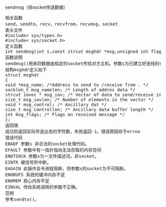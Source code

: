 sendmsg（经socket传送数据）
<pre>相关函数
send，sendto，recv，recvfrom，recvmsg，socket
表头文件
#include< sys/types.h>
#include< sys/socket.h>
定义函数
int sendmsg(int s,const strcut msghdr *msg,unsigned int flags);
函数说明
sendmsg()用来将数据由指定的socket传给对方主机。参数s为已建立好连线的socket，如果利用UDP协议则不需经过连线操作。参数msg 指向欲连线的数据结构内容，参数flags一般默认为0，详细描述请参考send()。
结构msghdr定义如下
struct msghdr
{
void *msg_name; /*Address to send to /receive from . */
socklen_t msg_namelen; /* Length of addres data */
strcut iovec * msg_iov; /* Vector of data to send/receive into */
size_t msg_iovlen; /* Number of elements in the vector */
void * msg_control; /* Ancillary dat */
size_t msg_controllen; /* Ancillary data buffer length */
int msg_flags; /* Flags on received message */
};
返回值
成功则返回实际传送出去的字符数，失败返回-1，错误原因存于errno
错误代码
EBADF 参数s 非合法的socket处理代码。
EFAULT 参数中有一指针指向无法存取的内存空间
ENOTSOCK 参数s为一文件描述词，非socket。
EINTR 被信号所中断。
EAGAIN 此操作会令进程阻断，但参数s的socket为不可阻断。
ENOBUFS 系统的缓冲内存不足
ENOMEM 核心内存不足
EINVAL 传给系统调用的参数不正确。
范例
参考sendto()。</pre>